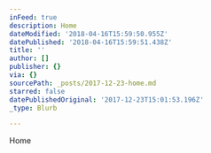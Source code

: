 ```yaml
---
inFeed: true
description: Home
dateModified: '2018-04-16T15:59:50.955Z'
datePublished: '2018-04-16T15:59:51.438Z'
title: ''
author: []
publisher: {}
via: {}
sourcePath: _posts/2017-12-23-home.md
starred: false
datePublishedOriginal: '2017-12-23T15:01:53.196Z'
_type: Blurb

---
```

Home